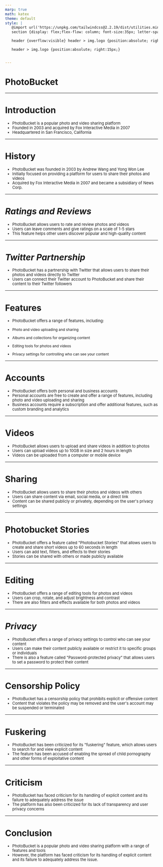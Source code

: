 ```yaml
---
marp: true
math: katex
theme: default
style: |
   @import url('https://unpkg.com/tailwindcss@2.2.19/dist/utilities.min.css');
   section {display: flex;flex-flow: column; font-size:35px; letter-spacing:1.4px;}

   header {overflow:visible} header > img.logo {position:absolute; right:15px;}

   header > img.logo {position:absolute; right:15px;}


---
```

<!-- backgroundColor: white -->
<!-- _class: lead -->

 # PhotoBucket

---
<style scoped>p,li {font-size:0.88em}</style>

 # Introduction

- PhotoBucket is a popular photo and video sharing platform
- Founded in 2003 and acquired by Fox Interactive Media in 2007
- Headquartered in San Francisco, California

---
<style scoped>p,li {font-size:0.88em}</style>

 # **History**
- PhotoBucket was founded in 2003 by Andrew Wang and Yong Won Lee
- Initially focused on providing a platform for users to share their photos and videos
- Acquired by Fox Interactive Media in 2007 and became a subsidiary of News Corp.


---
<style scoped>p,li {font-size:0.88em}</style>

 # _Ratings and Reviews_
- PhotoBucket allows users to rate and review photos and videos
- Users can leave comments and give ratings on a scale of 1-5 stars
- This feature helps other users discover popular and high-quality content


---
<style scoped>p,li {font-size:0.92em}</style>

 # _Twitter Partnership_
- PhotoBucket has a partnership with Twitter that allows users to share their photos and videos directly to Twitter
- Users can connect their Twitter account to PhotoBucket and share their content to their Twitter followers


---
<style scoped>p,li {font-size:0.80em}</style>

 # Features
- PhotoBucket offers a range of features, including:

+ Photo and video uploading and sharing

+ Albums and collections for organizing content

+ Editing tools for photos and videos

+ Privacy settings for controlling who can see your content


---
<style scoped>p,li {font-size:0.88em}</style>

 # Accounts
- PhotoBucket offers both personal and business accounts
- Personal accounts are free to create and offer a range of features, including photo and video uploading and sharing
- Business accounts require a subscription and offer additional features, such as custom branding and analytics


---
<style scoped>p,li {font-size:0.88em}</style>

 # Videos

- PhotoBucket allows users to upload and share videos in addition to photos
- Users can upload videos up to 10GB in size and 2 hours in length
- Videos can be uploaded from a computer or mobile device

---
<style scoped>p,li {font-size:0.88em}</style>

 # Sharing

- PhotoBucket allows users to share their photos and videos with others
- Users can share content via email, social media, or a direct link
- Content can be shared publicly or privately, depending on the user's privacy settings

---
<style scoped>p,li {font-size:0.88em}</style>

 # Photobucket Stories

- PhotoBucket offers a feature called "Photobucket Stories" that allows users to create and share short videos up to 60 seconds in length
- Users can add text, filters, and effects to their stories
- Stories can be shared with others or made publicly available

---
<style scoped>p,li {font-size:0.88em}</style>

 # Editing

- PhotoBucket offers a range of editing tools for photos and videos
- Users can crop, rotate, and adjust brightness and contrast
- There are also filters and effects available for both photos and videos

---
<style scoped>p,li {font-size:0.88em}</style>

 # _Privacy_
- PhotoBucket offers a range of privacy settings to control who can see your content
- Users can make their content publicly available or restrict it to specific groups or individuals
- There is also a feature called "Password-protected privacy" that allows users to set a password to protect their content


---
<style scoped>p,li {font-size:0.92em}</style>

 # Censorship Policy

- PhotoBucket has a censorship policy that prohibits explicit or offensive content
- Content that violates the policy may be removed and the user's account may be suspended or terminated

---
<style scoped>p,li {font-size:0.92em}</style>

 # **Fuskering**

- PhotoBucket has been criticized for its "fuskering" feature, which allows users to search for and view explicit content
- The feature has been accused of enabling the spread of child pornography and other forms of exploitative content

---
<style scoped>p,li {font-size:0.92em}</style>

 # Criticism
- PhotoBucket has faced criticism for its handling of explicit content and its failure to adequately address the issue
- The platform has also been criticized for its lack of transparency and user privacy concerns


---
<style scoped>p,li {font-size:0.92em}</style>

 # Conclusion
- PhotoBucket is a popular photo and video sharing platform with a range of features and tools
- However, the platform has faced criticism for its handling of explicit content and its failure to adequately address the issue.
